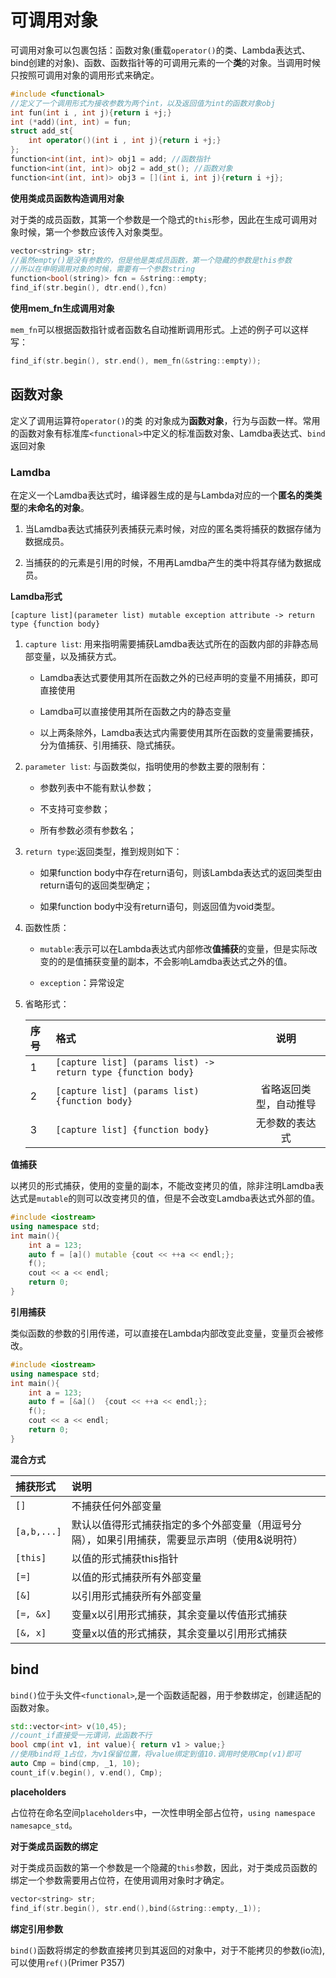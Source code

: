# 可调用对象 #

可调用对象可以包裹包括：函数对象(重载`operator()`的类、Lambda表达式、bind创建的对象)、函数、函数指针等的可调用元素的一个**类**的对象。当调用时候只按照可调用对象的调用形式来确定。
```C++
#include <functional>
//定义了一个调用形式为接收参数为两个int，以及返回值为int的函数对象obj
int fun(int i , int j){return i +j;}
int (*add)(int, int) = fun;
struct add_st{
    int operator()(int i , int j){return i +j;}
};
function<int(int, int)> obj1 = add; //函数指针
function<int(int, int)> obj2 = add_st(); //函数对象
function<int(int, int)> obj3 = [](int i, int j){return i +j};
```
**使用类成员函数构造调用对象**

对于类的成员函数，其第一个参数是一个隐式的`this`形参，因此在生成可调用对象时候，第一个参数应该传入对象类型。
```C++
vector<string> str;
//虽然empty()是没有参数的，但是他是类成员函数，第一个隐藏的参数是this参数
//所以在申明调用对象的时候，需要有一个参数string
function<bool(string)> fcn = &string::empty;
find_if(str.begin(), dtr.end(),fcn)
```
**使用mem_fn生成调用对象**

`mem_fn`可以根据函数指针或者函数名自动推断调用形式。上述的例子可以这样写：
```C++
find_if(str.begin(), str.end(), mem_fn(&string::empty));
```

## 函数对象 ##

定义了调用运算符`operator()`的类 的对象成为**函数对象**，行为与函数一样。常用的函数对象有标准库`<functional>`中定义的标准函数对象、Lamdba表达式、`bind`返回对象

### Lamdba ###

在定义一个Lamdba表达式时，编译器生成的是与Lambda对应的一个**匿名的类类型**的**未命名的对象**。

1. 当Lamdba表达式捕获列表捕获元素时候，对应的匿名类将捕获的数据存储为数据成员。

2. 当捕获的的元素是引用的时候，不用再Lamdba产生的类中将其存储为数据成员。


**Lamdba形式**

`[capture list](parameter list) mutable exception attribute -> return type {function body}`

1. `capture list`: 用来指明需要捕获Lamdba表达式所在的函数内部的非静态局部变量，以及捕获方式。
    
    + Lamdba表达式要使用其所在函数之外的已经声明的变量不用捕获，即可直接使用    

    + Lamdba可以直接使用其所在函数之内的静态变量  

    + 以上两条除外，Lamdba表达式内需要使用其所在函数的变量需要捕获，分为值捕获、引用捕获、隐式捕获。

2. `parameter list`: 与函数类似，指明使用的参数主要的限制有：

    + 参数列表中不能有默认参数； 

    + 不支持可变参数；  

    + 所有参数必须有参数名；

3. `return type`:返回类型，推到规则如下：

    + 如果function body中存在return语句，则该Lambda表达式的返回类型由return语句的返回类型确定；  

    + 如果function body中没有return语句，则返回值为void类型。

4. 函数性质：

    + `mutable`:表示可以在Lambda表达式内部修改**值捕获**的变量，但是实际改变的的是值捕获变量的副本，不会影响Lamdba表达式之外的值。

    + `exception`：异常设定

3. 省略形式：

    |序号 | 格式|说明|
    |:---|:-----|:---:|
    |1   |`[capture list] (params list) -> return type {function body}`||
    |2   |`[capture list] (params list) {function body}`|省略返回类型，自动推导|
    |3   |`[capture list] {function body}`|无参数的表达式|

**值捕获**

以拷贝的形式捕获，使用的变量的副本，不能改变拷贝的值，除非注明Lamdba表达式是`mutable`的则可以改变拷贝的值，但是不会改变Lamdba表达式外部的值。
```C++
#include <iostream>
using namespace std;
int main(){
    int a = 123;
    auto f = [a]() mutable {cout << ++a << endl;};
    f();
    cout << a << endl;
    return 0;
}
```
**引用捕获**

类似函数的参数的引用传递，可以直接在Lambda内部改变此变量，变量页会被修改。
```C++
#include <iostream>
using namespace std;
int main(){
    int a = 123;
    auto f = [&a]()  {cout << ++a << endl;};
    f();
    cout << a << endl;
    return 0;
}
```

**混合方式**

|捕获形式|   说明|
|:-------|:-----|
|`[]`|不捕获任何外部变量|
|`[a,b,...]`|    默认以值得形式捕获指定的多个外部变量（用逗号分隔），如果引用捕获，需要显示声明（使用&说明符）|
|`[this]`|以值的形式捕获this指针|
|`[=]`|以值的形式捕获所有外部变量|
|`[&]`|以引用形式捕获所有外部变量|
|`[=, &x]`|变量x以引用形式捕获，其余变量以传值形式捕获|
|`[&, x]`|变量x以值的形式捕获，其余变量以引用形式捕获|


## bind ##

`bind()`位于头文件`<functional>`,是一个函数适配器，用于参数绑定，创建适配的函数对象。
```C++
std::vector<int> v(10,45);
//count_if直接受一元谓词，此函数不行
bool cmp(int v1, int value){ return v1 > value;} 
//使用bind将_1占位，为v1保留位置，将value绑定到值10.调用时使用Cmp(v1)即可
auto Cmp = bind(cmp, _1, 10);
count_if(v.begin(), v.end(), Cmp);
```
**placeholders**

占位符在命名空间`placeholders`中，一次性申明全部占位符，`using namespace namesapce_std`。

**对于类成员函数的绑定**

对于类成员函数的第一个参数是一个隐藏的`this`参数，因此，对于类成员函数的绑定一个参数需要用占位符，在使用调用对象时才确定。
```C++
vector<string> str;
find_if(str.begin(), str.end(),bind(&string::empty,_1));
```
**绑定引用参数**

`bind()`函数将绑定的参数直接拷贝到其返回的对象中，对于不能拷贝的参数(io流),可以使用`ref()`(Primer P357)


